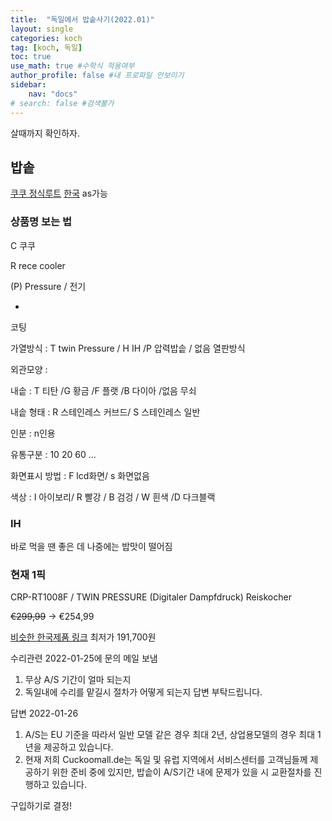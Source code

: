 ```yaml
---
title:  "독일에서 밥솥사기(2022.01)"
layout: single
categories: koch
tag: [koch, 독일]
toc: true
use_math: true #수학식 적용여부
author_profile: false #내 프로파일 안보이기
sidebar:
    nav: "docs" 
# search: false #검색불가
---
```


살때까지 확인하자.
## 밥솥
[쿠쿠 정식루트](https://www.cuckoomall.de/)
[한국](https://www.cuckoo.co.kr/)
as가능
### 상품명 보는 법
C 쿠쿠

R rece cooler

(P) Pressure / 전기

-

코팅

가열방식 : T twin Pressure / H IH /P 압력밥솥 / 없음 열판방식


외관모양 : 

내솥 : T 티탄 /G 황금 /F 플랫 /B 다이아 /없음 무쇠 

내솥 형태 : R 스테인레스 커브드/ S 스테인레스 일반

인분 : n인용

유통구분 : 10 20 60 ...

화면표시 방법 : F lcd화면/ s 화면없음

색상 : I 아이보리/ R 빨강 / B 검겅 / W 흰색 /D 다크블랙

### IH
바로 먹을 땐 좋은 데 나중에는 밥맛이 떨어짐

### 현재 1픽
CRP-RT1008F / TWIN PRESSURE (Digitaler Dampfdruck) Reiskocher

~~€299,99~~ -> €254,99

[비슷한 한국제품 링크](http://prod.danawa.com/info/?pcode=6884182) 최저가 191,700원

수리관련 2022-01-25에 문의 메일 보냄
1. 무상 A/S 기간이 얼마 되는지
2. 독일내에 수리를 맡길시 절차가 어떻게 되는지
답변 부탁드립니다.

답변 2022-01-26
1. A/S는 EU 기준을 따라서 일반 모델 같은 경우 최대 2년, 상업용모델의 경우 최대 1년을 제공하고 있습니다.
2. 현재 저희 Cuckoomall.de는 독일 및 유럽 지역에서 서비스센터를 고객님들께 제공하기 위한 준비 중에 있지만, 밥솥이 A/S기간 내에 문제가 있을 시 교환절차를 진행하고 있습니다.

구입하기로 결정!
